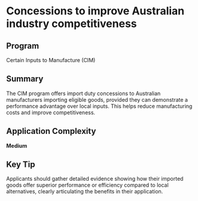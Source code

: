 # Concessions to improve Australian industry competitiveness
  
## Program
Certain Inputs to Manufacture (CIM)

## Summary
The CIM program offers import duty concessions to Australian manufacturers importing eligible goods, provided they can demonstrate a performance advantage over local inputs. This helps reduce manufacturing costs and improve competitiveness.

## Application Complexity
**Medium**

## Key Tip
Applicants should gather detailed evidence showing how their imported goods offer superior performance or efficiency compared to local alternatives, clearly articulating the benefits in their application.
